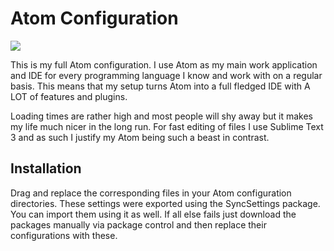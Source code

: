 
# Atom Configuration #

![](https://github.com/catlinman/nekoconfig/blob/master/atom/preview.png)

This is my full Atom configuration. I use Atom as my main work application and
IDE for every programming language I know and work with on a regular basis.
This means that my setup turns Atom into a full fledged IDE with A LOT of
features and plugins.

Loading times are rather high and most people will shy away but it makes my
life much nicer in the long run. For fast editing of files I use Sublime Text 3
and as such I justify my Atom being such a beast in contrast.

## Installation ##

Drag and replace the corresponding files in your Atom configuration
directories. These settings were exported using the SyncSettings package. You
can import them using it as well. If all else fails just download the packages
manually via package control and then replace their configurations with these.
